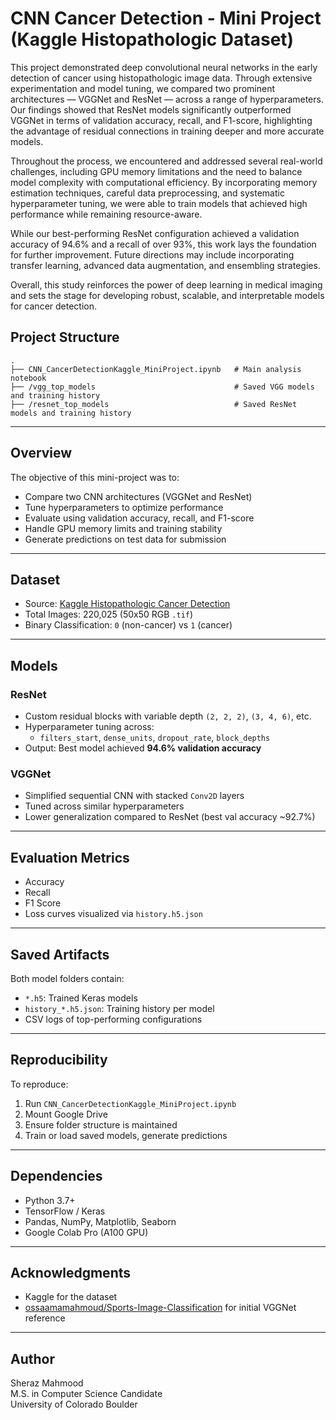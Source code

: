 # CNN Cancer Detection - Mini Project (Kaggle Histopathologic Dataset)

This project demonstrated deep convolutional neural networks in the early detection of cancer using histopathologic image data. Through extensive experimentation and model tuning, we compared two prominent architectures — VGGNet and ResNet — across a range of hyperparameters. Our findings showed that ResNet models significantly outperformed VGGNet in terms of validation accuracy, recall, and F1-score, highlighting the advantage of residual connections in training deeper and more accurate models.

Throughout the process, we encountered and addressed several real-world challenges, including GPU memory limitations and the need to balance model complexity with computational efficiency. By incorporating memory estimation techniques, careful data preprocessing, and systematic hyperparameter tuning, we were able to train models that achieved high performance while remaining resource-aware.

While our best-performing ResNet configuration achieved a validation accuracy of 94.6% and a recall of over 93%, this work lays the foundation for further improvement. Future directions may include incorporating transfer learning, advanced data augmentation, and ensembling strategies.

Overall, this study reinforces the power of deep learning in medical imaging and sets the stage for developing robust, scalable, and interpretable models for cancer detection.

## Project Structure

```
.
├── CNN_CancerDetectionKaggle_MiniProject.ipynb   # Main analysis notebook
├── /vgg_top_models                               # Saved VGG models and training history
├── /resnet_top_models                            # Saved ResNet models and training history
```

---

## Overview

The objective of this mini-project was to:

- Compare two CNN architectures (VGGNet and ResNet)
- Tune hyperparameters to optimize performance
- Evaluate using validation accuracy, recall, and F1-score
- Handle GPU memory limits and training stability
- Generate predictions on test data for submission

---

## Dataset

- Source: [Kaggle Histopathologic Cancer Detection](https://www.kaggle.com/competitions/histopathologic-cancer-detection)
- Total Images: 220,025 (50x50 RGB `.tif`)
- Binary Classification: `0` (non-cancer) vs `1` (cancer)

---

## Models

### ResNet
- Custom residual blocks with variable depth `(2, 2, 2)`, `(3, 4, 6)`, etc.
- Hyperparameter tuning across:
  - `filters_start`, `dense_units`, `dropout_rate`, `block_depths`
- Output: Best model achieved **94.6% validation accuracy**

### VGGNet
- Simplified sequential CNN with stacked `Conv2D` layers
- Tuned across similar hyperparameters
- Lower generalization compared to ResNet (best val accuracy ~92.7%)

---

## Evaluation Metrics

- Accuracy
- Recall
- F1 Score
- Loss curves visualized via `history.h5.json`

---

## Saved Artifacts

Both model folders contain:

- `*.h5`: Trained Keras models
- `history_*.h5.json`: Training history per model
- CSV logs of top-performing configurations

---

## Reproducibility

To reproduce:

1. Run `CNN_CancerDetectionKaggle_MiniProject.ipynb`
2. Mount Google Drive
3. Ensure folder structure is maintained
4. Train or load saved models, generate predictions

---

## Dependencies

- Python 3.7+
- TensorFlow / Keras
- Pandas, NumPy, Matplotlib, Seaborn
- Google Colab Pro (A100 GPU)

---

## Acknowledgments

- Kaggle for the dataset
- [ossaamamahmoud/Sports-Image-Classification](https://github.com/ossaamamahmoud/Sports-Image-Classification) for initial VGGNet reference

---

## Author

Sheraz Mahmood  
M.S. in Computer Science Candidate  
University of Colorado Boulder
